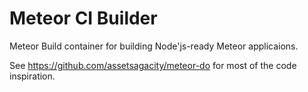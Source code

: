 # Meteor CI Builder

Meteor Build container for building Node'js-ready Meteor applicaions.

See https://github.com/assetsagacity/meteor-do for most of the code inspiration.
